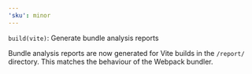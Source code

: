 ```yaml
---
'sku': minor
---
```


`build(vite)`: Generate bundle analysis reports

Bundle analysis reports are now generated for Vite builds in the `/report/` directory. This matches the behaviour of the Webpack bundler.